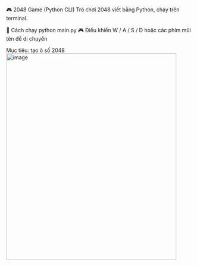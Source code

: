 🎮 2048 Game (Python CLI)
Trò chơi 2048 viết bằng Python, chạy trên terminal.

🚀 Cách chạy
python main.py
🎮 Điều khiển
W / A / S / D hoặc các phím mũi tên để di chuyển

Mục tiêu: tạo ô số 2048
<img width="457" height="552" alt="image" src="https://github.com/user-attachments/assets/bac6163c-e7fb-417a-bb5e-babe6b5099fe" />
